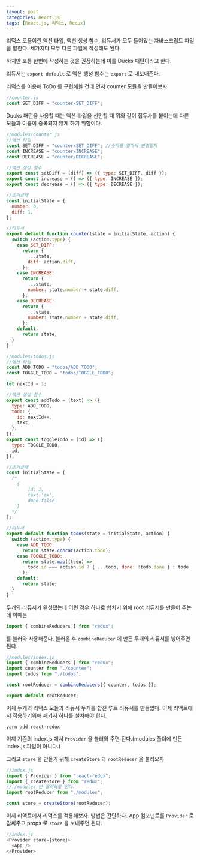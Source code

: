 ```yaml
---
layout: post
categories: React.js
tags: [React.js, 리덕스, Redux]
---
```

리덕스 모듈이란 액션 타입, 액션 생성 함수, 리듀서가 모두 들어있는 자바스크립트 파일을 말한다. 세가지다 모두 다른 파일에 작성해도 된다. 

하지만 보통 한번에 작성하는 것을 권장하는데 이를 Ducks 패턴이라고 한다. 

리듀서는 `export default` 로 액션 생성 함수는 `export` 로 내보내준다.

리덕스를 이용해 ToDo 를 구현해볼 건데 먼저 counter 모듈을 만들어보자

```javascript
//counter.js
const SET_DIFF = "counter/SET_DIFF";
```

Ducks 패턴을 사용할 때는 액션 타입을 선언할 때 위와 같이 접두사를 붙이는데 다른 모듈과 이름이 중복되지 않게 하기 위함이다.

```javascript
//modules/counter.js
//액션 타입
const SET_DIFF = "counter/SET_DIFF"; //숫자를 얼마씩 변경할지
const INCREASE = "counter/INCREASE";
const DECREASE = "counter/DECREASE";

//액션 생성 함수
export const setDiff = (diff) => ({ type: SET_DIFF, diff });
export const increase = () => ({ type: INCREASE });
export const decrease = () => ({ type: DECREASE });

//초기상태
const initialState = {
  number: 0,
  diff: 1,
};

//리듀서
export default function counter(state = initialState, action) {
  switch (action.type) {
    case SET_DIFF:
      return {
        ...state,
        diff: action.diff,
      };
    case INCREASE:
      return {
        ...state,
        number: state.number + state.diff,
      };
    case DECREASE:
      return {
        ...state,
        number: state.number + state.diff,
      };
    default:
      return state;
  }
}

//modules/todos.js
//액션 타입
const ADD_TODO = "todos/ADD_TODO";
const TOGGLE_TODO = "todos/TOGGLE_TODO";

let nextId = 1;

//액션 생성 함수
export const addTodo = (text) => ({
  type: ADD_TODO,
  todo: {
    id: nextId++,
    text,
  },
});
export const toggleTodo = (id) => ({
  type: TOGGLE_TODO,
  id,
});

//초기상태
const initialState = [
  /*
    {
        id: 1,
        text:'ex',
        done:false
    }
  */
];

//리듀서
export default function todos(state = initialState, action) {
  switch (action.type) {
    case ADD_TODO:
      return state.concat(action.todo);
    case TOGGLE_TODO:
      return state.map((todo) =>
        todo.id === action.id ? { ...todo, done: !todo.done } : todo
      );
    default:
      return state;
  }
}
```

두개의 리듀서가 완성됐는데 이런 경우 하나로 합치기 위해 root 리듀서를 만들어 주는데 이때는 

```javascript
import { combineReducers } from "redux";
```

를 불러와 사용해준다. 불러온 후 `combineReducer` 에 만든 두개의 리듀서를 넣어주면 된다.

```javascript
//modules/index.js
import { combineReducers } from "redux";
import counter from "./counter";
import todos from "./todos";

const rootReducer = combineReducers({ counter, todos });

export default rootReducer;
```

이제 두개의 리덕스 모듈과 리듀서 두개를 합친 루트 리듀서를 만들었다. 이제 리액트에서 적용하기위해 패키지 하나를 설치해야 한다.

```
yarn add react-redux
```

이제 기존의 index.js 에서 `Provider` 을 불러와 주면 된다.(modules 폴더에 만든 index.js 파일이 아니다.)

그리고 `store` 을 만들기 위해 `createStore` 과 `rootReducer` 을 불러오자

```javascript
//index.js
import { Provider } from "react-redux";
import { createStore } from "redux";
//./modules 만 불러와도 된다.
import rootReducer from "./modules";

const store = createStore(rootReducer);
```

이제 리액트에서 리덕스를 적용해보자. 방법은 간단하다. App 컴포넌트를 `Provider` 로 감싸주고 props 로 `store` 을 보내주면 된다.

```javascript
//index.js
<Provider store={store}>
  <App />
</Provider>
```